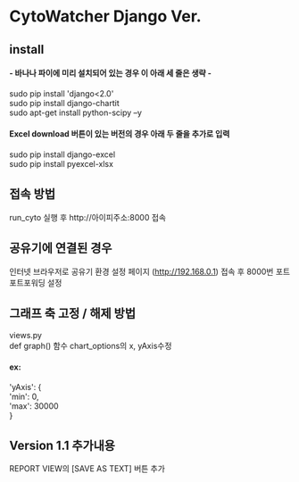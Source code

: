 # CytoWatcher Django Ver.

## install
#### - 바나나 파이에 미리 설치되어 있는 경우 이 아래 세 줄은 생략 -
sudo pip install 'django<2.0'  
sudo pip install django-chartit  
sudo apt-get install python-scipy –y  

#### Excel download 버튼이 있는 버전의 경우 아래 두 줄을 추가로 입력
sudo pip install django-excel  
sudo pip install pyexcel-xlsx

## 접속 방법
run_cyto 실행 후
http://아이피주소:8000 접속
## 공유기에 연결된 경우
인터넷 브라우저로 공유기 환경 설정 페이지 (http://192.168.0.1) 접속 후 8000번 포트 포트포워딩 설정

## 그래프 축 고정 / 해제 방법
views.py  
def graph() 함수 chart_options의 x, yAxis수정  

#### ex:
'yAxis': {  
	'min': 0,  
	'max': 30000  
}

## Version 1.1 추가내용
REPORT VIEW의 [SAVE AS TEXT] 버튼 추가
